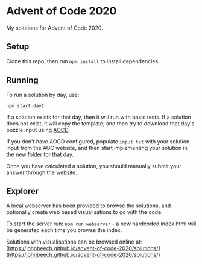 # Advent of Code 2020

My solutions for Advent of Code 2020.

## Setup


Clone this repo, then run `npm install` to install dependencies.


## Running

To run a solution by day, use:
```
npm start day1
```

If a solution exists for that day, then it will run with basic tests. If a solution does not exist, it will copy the template, and then try to download that day's puzzle input using [AOCD](https://github.com/wimglenn/advent-of-code-data).

If you don't have AOCD configured, populate `input.txt` with your solution input from the AOC website, and then start implementing your solution in the new folder for that day.

Once you have calculated a solution, you should manually submit your answer through the website.

## Explorer

A local webserver has been provided to browse the solutions, and optionally create web based visualisations to go with the code.

To start the server run: `npm run webserver` - a new hardcoded index.html will be generated each time you browse the index.

Solutions with visualisations can be browsed online at: [https://johnbeech.github.io/advent-of-code-2020/solutions/](https://johnbeech.github.io/advent-of-code-2020/solutions/)
